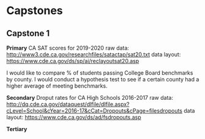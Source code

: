 # Capstones

## Capstone 1

**Primary**
CA SAT scores for 2019-2020
raw data: http://www3.cde.ca.gov/researchfiles/satactap/sat20.txt
data layout: https://www.cde.ca.gov/ds/sp/ai/reclayoutsat20.asp

I would like to compare % of students passing College Board benchmarks by county. I would conduct a hypothesis test to see if a certain county had a higher average of meeting benchmarks.

**Secondary**
Droput rates for CA High Schools 2016-2017
raw data: http://dq.cde.ca.gov/dataquest/dlfile/dlfile.aspx?cLevel=School&cYear=2016-17&cCat=Dropouts&cPage=filesdropouts
data layout: https://www.cde.ca.gov/ds/ad/fsdropouts.asp

**Tertiary**
